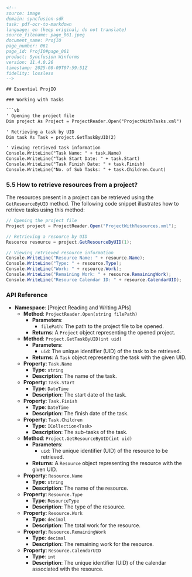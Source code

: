 ```html
<!-- 
source: image
domain: syncfusion-sdk
task: pdf-ocr-to-markdown
language: en (keep original; do not translate)
source_filename: page_061.jpeg
document_name: ProjIO
page_number: 061
page_id: ProjIO#page_061
product: Syncfusion Winforms
version: 11.4.0.26
timestamp: 2025-08-09T07:59:51Z
fidelity: lossless
-->

## Essential ProjIO

### Working with Tasks

```vb
' Opening the project file
Dim project As Project = ProjectReader.Open("ProjectWithTasks.xml")

' Retrieving a task by UID
Dim task As Task = project.GetTaskByUID(2)

' Viewing retrieved task information
Console.WriteLine("Task Name: " + task.Name)
Console.WriteLine("Task Start Date: " + task.Start)
Console.WriteLine("Task Finish Date: " + task.Finish)
Console.WriteLine("No. of Sub Tasks: " + task.Children.Count)
```

### 5.5 How to retrieve resources from a project?

The resources present in a project can be retrieved using the `GetResourceByUID` method. The following code snippet illustrates how to retrieve tasks using this method:

```csharp
// Opening the project file
Project project = ProjectReader.Open("ProjectWithResources.xml");

// Retrieving a resource by UID
Resource resource = project.GetResourceByUID(1);

// Viewing retrieved resource information
Console.WriteLine("Resource Name: " + resource.Name);
Console.WriteLine("Type: " + resource.Type);
Console.WriteLine("Work: " + resource.Work);
Console.WriteLine("Remaining Work: " + resource.RemainingWork);
Console.WriteLine("Resource Calendar ID: " + resource.CalendarUID);
```

### API Reference

- **Namespace**: [Project Reading and Writing APIs]
  - **Method**: `ProjectReader.Open(string filePath)`
    - **Parameters**: 
      - `filePath`: The path to the project file to be opened.
    - **Returns**: A `Project` object representing the opened project.
  - **Method**: `Project.GetTaskByUID(int uid)`
    - **Parameters**:
      - `uid`: The unique identifier (UID) of the task to be retrieved.
    - **Returns**: A `Task` object representing the task with the given UID.
  - **Property**: `Task.Name`
    - **Type**: `string`
    - **Description**: The name of the task.
  - **Property**: `Task.Start`
    - **Type**: `DateTime`
    - **Description**: The start date of the task.
  - **Property**: `Task.Finish`
    - **Type**: `DateTime`
    - **Description**: The finish date of the task.
  - **Property**: `Task.Children`
    - **Type**: `ICollection<Task>`
    - **Description**: The sub-tasks of the task.
  - **Method**: `Project.GetResourceByUID(int uid)`
    - **Parameters**:
      - `uid`: The unique identifier (UID) of the resource to be retrieved.
    - **Returns**: A `Resource` object representing the resource with the given UID.
  - **Property**: `Resource.Name`
    - **Type**: `string`
    - **Description**: The name of the resource.
  - **Property**: `Resource.Type`
    - **Type**: `ResourceType`
    - **Description**: The type of the resource.
  - **Property**: `Resource.Work`
    - **Type**: `decimal`
    - **Description**: The total work for the resource.
  - **Property**: `Resource.RemainingWork`
    - **Type**: `decimal`
    - **Description**: The remaining work for the resource.
  - **Property**: `Resource.CalendarUID`
    - **Type**: `int`
    - **Description**: The unique identifier (UID) of the calendar associated with the resource.

<!-- tags: [Syncfusion, WinForms, ProjIO, Projects, Resources, Tasks, APIs, Version 11.4.0.26] keywords: [project file, resource retrieval, task retrieval, UID, work, remaining work, calendar ID] -->
```